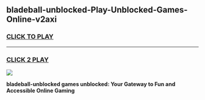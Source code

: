 
## bladeball-unblocked-Play-Unblocked-Games-Online-v2axi
<h3>
<a href="https://premium76.site?title=bladeball-unblocked&ref=25A">CLICK TO PLAY</a></h3>
<hr>

<h3>
<a href="https://premium76.site?title=bladeball-unblocked&ref=25A">CLICK 2 PLAY</a>
  
</h3>

<a href="https://premium76.site?title=bladeball-unblocked&ref=25A"><img src="https://clearcache.store/games.png"></a>


**bladeball-unblocked games unblocked: Your Gateway to Fun and Accessible Online Gaming**
